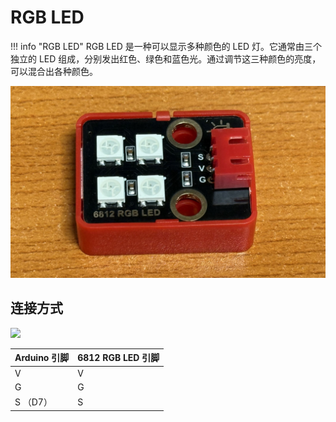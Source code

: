 # RGB LED

!!! info "RGB LED"
    RGB LED 是一种可以显示多种颜色的 LED 灯。它通常由三个独立的 LED 组成，分别发出红色、绿色和蓝色光。通过调节这三种颜色的亮度，可以混合出各种颜色。

![](rgbled.jpg)

## 连接方式

![](rgbled-wiring.png)

| Arduino 引脚 | 6812 RGB LED 引脚 |
|-------------|------------------|
| V           | V                |
| G           | G                |
| S （D7）    | S                |